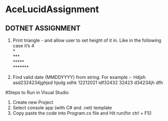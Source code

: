 # AceLucidAssignment

## DOTNET ASSIGNMENT

1. Print triangle - and allow user to set height of it in. Like in the following case it’s 4<br>
   *<br>
  ***<br>
 *****<br>
*******<br>

2. Find valid date (MMDDYYYY) from string.
For example :-
Hdjsh asd2324234jghjsd hjsdg sdhk 12212021 idf32432 32423 d34234jh dfh

#Steps to Run in Visual Studio
1. Create new Project <br>
2. Select console app (with C# and .net) template <br>
3. Copy paste the code into Program.cs file and Hit run(for ctrl + F5) 
